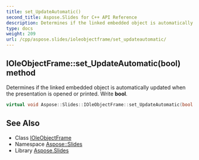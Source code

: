 ```yaml
---
title: set_UpdateAutomatic()
second_title: Aspose.Slides for C++ API Reference
description: Determines if the linked embedded object is automatically updated when the presentation is opened or printed. Write bool.
type: docs
weight: 209
url: /cpp/aspose.slides/ioleobjectframe/set_updateautomatic/
---
```

## IOleObjectFrame::set_UpdateAutomatic(bool) method


Determines if the linked embedded object is automatically updated when the presentation is opened or printed. Write **bool**.

```cpp
virtual void Aspose::Slides::IOleObjectFrame::set_UpdateAutomatic(bool value)=0
```

## See Also

* Class [IOleObjectFrame](./)
* Namespace [Aspose::Slides](../)
* Library [Aspose.Slides](../../)